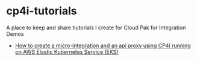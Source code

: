 # cp4i-tutorials

A place to keep and share tiutorials I create for Cloud Pak for Integration Demos

* <a href="https://github.com/gomezrjo/cp4i-tutorials/edit/main/PoCDoc.md.md">How to create a micro-integration and an api proxy using CP4I running on AWS Elastic Kubernetes Service (EKS)</a>
